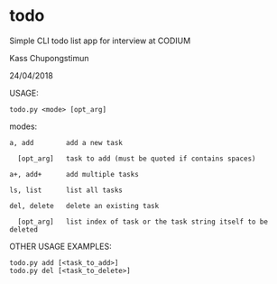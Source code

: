 # todo
Simple CLI todo list app for interview at CODIUM

Kass Chupongstimun

24/04/2018

USAGE:
    
    todo.py <mode> [opt_arg]

modes:

    a, add        add a new task

      [opt_arg]   task to add (must be quoted if contains spaces)

    a+, add+      add multiple tasks

    ls, list      list all tasks

    del, delete   delete an existing task
    
      [opt_arg]   list index of task or the task string itself to be deleted
      
      
OTHER USAGE EXAMPLES:

    todo.py add [<task_to_add>]
    todo.py del [<task_to_delete>]
